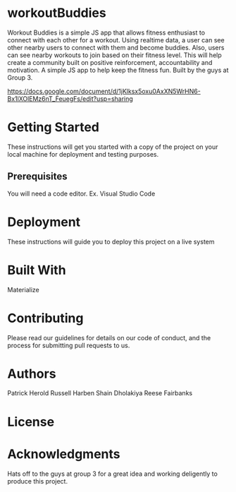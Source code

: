 # workoutBuddies
Workout Buddies is a simple JS app that allows fitness enthusiast to connect with each other for a workout. Using realtime data, a user can see other nearby users to connect with them and become buddies.  Also, users can see nearby workouts to join based on their fitness level. This will help create a community built on positive reinforcement, accountability and motivation.
A simple JS app to help keep the fitness fun. Built by the guys at Group 3. 

https://docs.google.com/document/d/1jKlksx5oxu0AxXN5WrHN6-Bx1lXOlEMz6nT_FeuegFs/edit?usp=sharing

# Getting Started
These instructions will get you started with a copy of the project on your local machine for deployment and testing purposes.

## Prerequisites
You will need a code editor. Ex. Visual Studio Code
# Deployment
These instructions will guide you to deploy this project on a live system
# Built With
Materialize
# Contributing
Please read our guidelines for details on our code of conduct, and the process for submitting pull requests to us.
# Authors
Patrick Herold
Russell Harben
Shain Dholakiya
Reese Fairbanks
# License

# Acknowledgments
Hats off to the guys at group 3 for a great idea and working deligently to produce this project.
